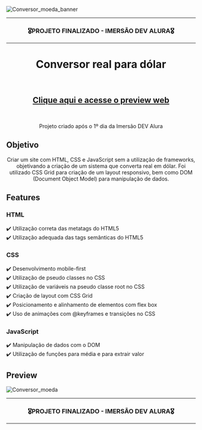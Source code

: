 ![Conversor_moeda_banner](https://user-images.githubusercontent.com/68918326/157361600-063cfb5b-ffb5-4084-984f-586fabac9fde.PNG)

<hr>
<h3 align="center">🎖️PROJETO FINALIZADO - IMERSÃO DEV ALURA🎖️</h3>
<hr>

<h1 align="center">Conversor real para dólar</h1>
<br>
<h2 align="center"><a href="https://romulo-sobrinho.github.io/Conversor-moeda/" target="__blank">Clique aqui e acesse o preview web</a></h2>
<br>

<p align="center">Projeto criado após o 1º dia da Imersão DEV Alura</p>


## Objetivo
<p align="center">
  Criar um site com HTML, CSS e JavaScript sem a utilização de frameworks, objetivando a criação de um sistema que converta real em dólar. Foi utilizado CSS Grid para criação de um layout responsivo, bem como DOM (Document Object Model) para manipulação de dados.
</p>


## Features

  ### HTML
  ✔️ Utilização correta das metatags do HTML5<br>
  ✔️ Utilização adequada das tags semânticas do HTML5 <br>
  
  ### CSS
  ✔️ Desenvolvimento mobile-first <br>
  ✔️ Utilização de pseudo classes no CSS <br>
  ✔️ Utilização de variáveis na pseudo classe root no CSS <br>
  ✔️ Criação de layout com CSS Grid <br>
  ✔️ Posicionamento e alinhamento de elementos com flex box <br>
  ✔️ Uso de animações com @keyframes e transições no CSS <br>
  
  ### JavaScript
  ✔️ Manipulação de dados com o DOM <br>
  ✔️ Utilização de funções para média e para extrair valor
  
  
## Preview

![Conversor_moeda](https://user-images.githubusercontent.com/68918326/157362843-556a7a99-c12e-4b0e-b8d1-5867e1dabef9.gif)


<hr>
<h3 align="center">🎖️PROJETO FINALIZADO - IMERSÃO DEV ALURA🎖️</h3>
<hr>
